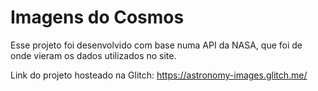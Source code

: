 # Imagens do Cosmos

Esse projeto foi desenvolvido com base numa API da NASA, que foi de onde vieram os dados utilizados no site.

Link do projeto hosteado na Glitch: https://astronomy-images.glitch.me/
